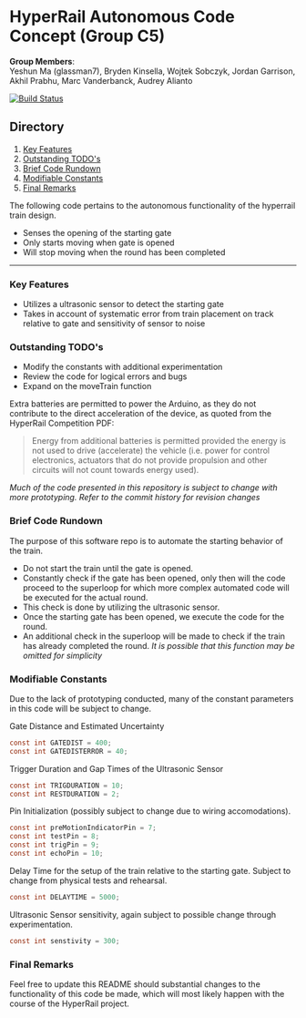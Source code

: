 # HyperRail Autonomous Code Concept (Group C5)
**Group Members**:<br/>Yeshun Ma (glassman7), Bryden Kinsella, Wojtek Sobczyk, Jordan Garrison, Akhil Prabhu, Marc Vanderbanck, Audrey Alianto

[![Build Status](https://travis-ci.org/joemccann/dillinger.svg?branch=master)](https://github.com/glassman7/mech223hyperrail/blob/master/sketch_jan09a/sketch_jan09a.ino)

## Directory
1. [Key Features](#keyfeat)
2. [Outstanding TODO's](#todo)
3. [Brief Code Rundown](#briefrun)
4. [Modifiable Constants](#modif)
5. [Final Remarks](#fin)

The following code pertains to the autonomous functionality of the hyperrail train design.

  - Senses the opening of the starting gate
  - Only starts moving when gate is opened
  - Will stop moving when the round has been completed

***
### Key Features <a name="keyfeat"></a>

  - Utilizes a ultrasonic sensor to detect the starting gate
  - Takes in account of systematic error from train placement on track relative to gate and sensitivity of sensor to noise


### Outstanding TODO's <a name="todo"></a>
  - Modify the constants with additional experimentation
  - Review the code for logical errors and bugs
  - Expand on the moveTrain function

Extra batteries are permitted to power the Arduino, as they do not contribute to the direct acceleration of the device, as quoted from the HyperRail Competition PDF:

> Energy from additional batteries
is permitted provided the energy is not used to drive (accelerate) the vehicle (i.e. power
for control electronics, actuators that do not provide propulsion and other circuits will not
count towards energy used).

*Much of the code presented in this repository is subject to change with more prototyping.  Refer to the commit history for revision changes*

### Brief Code Rundown <a name="briefrun"></a>

The purpose of this software repo is to automate the starting behavior of the train.

* Do not start the train until the gate is opened.
* Constantly check if the gate has been opened, only then will the code proceed to the superloop for which more complex automated code will be executed for the actual round.
* This check is done by utilizing the ultrasonic sensor.
* Once the starting gate has been opened, we execute the code for the round.
* An additional check in the superloop will be made to check if the train has already completed the round.  *It is possible that this function may be omitted for simplicity*


### Modifiable Constants <a name="modif"></a>

Due to the lack of prototyping conducted, many of the constant parameters in this code will be subject to change.

Gate Distance and Estimated Uncertainty
```c
const int GATEDIST = 400;
const int GATEDISTERROR = 40;
```

Trigger Duration and Gap Times of the Ultrasonic Sensor
```c
const int TRIGDURATION = 10;
const int RESTDURATION = 2;
```

Pin Initialization (possibly subject to change due to wiring accomodations).
```c
const int preMotionIndicatorPin = 7;
const int testPin = 8;
const int trigPin = 9;
const int echoPin = 10;
```

Delay Time for the setup of the train relative to the starting gate.  Subject to change from physical tests and rehearsal.
```c
const int DELAYTIME = 5000;
```

Ultrasonic Sensor sensitivity, again subject to possible change through experimentation.
```c
const int senstivity = 300;
```
### Final Remarks <a name="fin"></a>
Feel free to update this README should substantial changes to the functionality of this code be made, which will most likely happen with the course of the HyperRail project.
